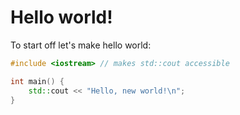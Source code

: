 # Hello world!

To start off let's make hello world:
```cpp
#include <iostream> // makes std::cout accessible

int main() {
	std::cout << "Hello, new world!\n";
}
```
